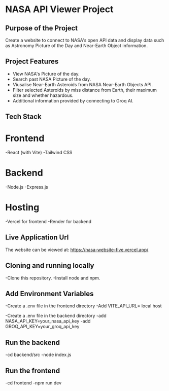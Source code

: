 # NASA API Viewer Project

## Purpose of the Project
Create a website to connect to NASA's open API data and display data such as Astronomy Picture of the Day and Near-Earth Object information.

## Project Features 
- View NASA's Picture of the day. 
- Search past NASA Picture of the day.
- Viusalise Near-Earth Asteroids from NASA Near-Earth Objects API.
- Filter selected Asteroids by miss distance from Earth, their maximum size and whether hazardous.
- Additional information provided by connecting to Groq AI.


## Tech Stack
# Frontend
-React (with Vite)
-Tailwind CSS

# Backend
-Node.js
-Express.js

# Hosting
-Vercel for frontend
-Render for backend

## Live Application Url
The website can be viewed at:
https://nasa-website-five.vercel.app/

## Cloning and running locally
-Clone this repository. 
-Install node and npm. 

## Add Environment Variables
-Create a .env file in the frontend directory
-Add VITE_API_URL= local host

-Create a .env file in the backend directory
-add NASA_API_KEY=your_nasa_api_key
-add GROQ_API_KEY=your_groq_api_key

## Run the backend 
-cd backend/src
-node index.js

## Run the frontend
-cd frontend 
-npm run dev
